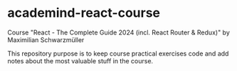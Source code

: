 # academind-react-course
Course "React - The Complete Guide 2024 (incl. React Router &amp; Redux)" by Maximilian Schwarzmüller

This repository purpose is to keep course practical exercises code and add notes about the most valuable stuff in the course.

